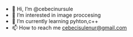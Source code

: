 - 👋 Hi, I’m @cebecinursule
- 👀 I’m interested in image proccesing 
- 🌱 I’m currently learning pyhton,c++
- 📫 How to reach me cebecisulenur@gmail.com

<!---
cebecinursule/cebecinursule is a ✨ special ✨ repository because its `README.md` (this file) appears on your GitHub profile.
You can click the Preview link to take a look at your changes.
--->
